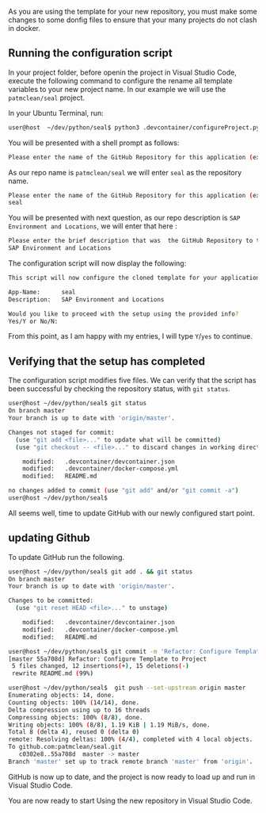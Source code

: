 As you are using the template for your new repository, you must make some changes to some donfig files to ensure that your many projects do not clash in docker.

## Running the configuration script

In your project folder, before openin the project in Visual Studio Code, execute the following command to configure the rename all template variables to your new project name. In our example we will use the `patmclean/seal` project.

In your Ubuntu Terminal, run:

```bash
user@host  ~/dev/python/seal$ python3 .devcontainer/configureProject.py
```

You will be presented with a shell prompt as follows:

```bash
Please enter the name of the GitHub Repository for this application (excluding your github id):
```

As our repo name is `patmclean/seal` we will enter `seal` as the repository name.

```bash
Please enter the name of the GitHub Repository for this application (excluding your github id):
seal
```

You will be presented with next question, as our repo description is `SAP Environment and Locations`, we will enter that here :

```bash
Please enter the brief description that was  the GitHub Repository to the nature of the application:
SAP Environment and Locations
```

The configuration script will now display the following:

```bash
This script will now configure the cloned template for your application:

App-Name:      seal
Description:   SAP Environment and Locations

Would you like to proceed with the setup using the provided info?
Yes/Y or No/N:
```

From this point, as I am happy with my entries, I will type `Y`/`yes` to continue.

## Verifying that the setup has completed

The configuration script modifies five files. We can verify that the script has been successful by checking the repository status, with `git status`.

```bash
user@host ~/dev/python/seal$ git status
On branch master
Your branch is up to date with 'origin/master'.

Changes not staged for commit:
  (use "git add <file>..." to update what will be committed)
  (use "git checkout -- <file>..." to discard changes in working directory)

    modified:   .devcontainer/devcontainer.json
    modified:   .devcontainer/docker-compose.yml
    modified:   README.md

no changes added to commit (use "git add" and/or "git commit -a")
user@host ~/dev/python/seal$
```

All seems well, time to update GitHub with our newly configured start point.

## updating Github

To update GitHub run the following.

```bash
user@host ~/dev/python/seal$ git add . && git status
On branch master
Your branch is up to date with 'origin/master'.

Changes to be committed:
  (use "git reset HEAD <file>..." to unstage)

    modified:   .devcontainer/devcontainer.json
    modified:   .devcontainer/docker-compose.yml
    modified:   README.md

user@host ~/dev/python/seal$ git commit -m 'Refactor: Configure Template to Project'
[master 55a708d] Refactor: Configure Template to Project
 5 files changed, 12 insertions(+), 15 deletions(-)
 rewrite README.md (99%)

user@host ~/dev/python/seal$  git push --set-upstream origin master
Enumerating objects: 14, done.
Counting objects: 100% (14/14), done.
Delta compression using up to 16 threads
Compressing objects: 100% (8/8), done.
Writing objects: 100% (8/8), 1.19 KiB | 1.19 MiB/s, done.
Total 8 (delta 4), reused 0 (delta 0)
remote: Resolving deltas: 100% (4/4), completed with 4 local objects.
To github.com:patmclean/seal.git
   c0302e8..55a708d  master -> master
Branch 'master' set up to track remote branch 'master' from 'origin'.
```

GitHub is now up to date, and the project is now ready to load up and run in Visual Studio Code.

You are now ready to start Using the new repository in Visual Studio Code.
